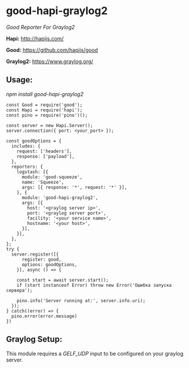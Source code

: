# good-hapi-graylog2
_Good Reporter For Graylog2_

__Hapi:__ http://hapijs.com/

__Good:__ https://github.com/hapijs/good

__Graylog2:__ https://www.graylog.org/



## Usage:

_npm install good-hapi-graylog2_

```
const Good = require('good');
const Hapi = require('hapi');
const pino = require('pino')();

const server = new Hapi.Server();
server.connection({ port: <your_port> });

const goodOptions = {
  includes: {
    request: ['headers'],
    response: ['payload'],
  },
  reporters: {
    logstash: [{
      module: 'good-squeeze',
      name: 'Squeeze',
      args: [{ response: '*', request: '*' }],
    }, {
      module: 'good-hapi-graylog2',
      args: [{
        host: '<graylog server ip>',
        port: '<graylog server port>',
        facility: '<your service name>',
        hostname: '<your host>',
      }],
    }],
  },
};
try {
  server.register([{
      register: good,
      options: goodOptions,
    }], async () => {

    const start = await server.start();
    if (start instanceof Error) throw new Error('Ошибка запуска сервера');

    pino.info('Server running at:', server.info.uri);
  });
} catch((error) => {
  pino.error(error.message)
})

```

## Graylog Setup:
This module requires a _GELF_UDP_ input to be configured on your graylog server.